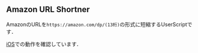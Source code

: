## Amazon URL Shortner
AmazonのURLを`https://amazon.com/dp/(13桁)`の形式に短縮するUserScriptです．

[iOS](https://apps.apple.com/us/app/userscripts/id1463298887)での動作を確認しています．